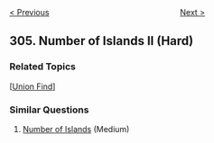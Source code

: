 <!--|This file generated by command(leetcode description); DO NOT EDIT.    |-->
<!--+----------------------------------------------------------------------+-->
<!--|@author    Openset <openset.wang@gmail.com>                           |-->
<!--|@link      https://github.com/openset                                 |-->
<!--|@home      https://github.com/openset/leetcode                        |-->
<!--+----------------------------------------------------------------------+-->

[< Previous](https://github.com/openset/leetcode/tree/master/problems/range-sum-query-2d-immutable "Range Sum Query 2D - Immutable")
　　　　　　　　　　　　　　　　
[Next >](https://github.com/openset/leetcode/tree/master/problems/additive-number "Additive Number")

## 305. Number of Islands II (Hard)



### Related Topics
  [[Union Find](https://github.com/openset/leetcode/tree/master/tag/union-find/README.md)]

### Similar Questions
  1. [Number of Islands](https://github.com/openset/leetcode/tree/master/problems/number-of-islands) (Medium)
